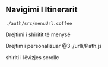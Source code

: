 ## Navigimi I Itinerarit

`./auth/src/menuUrl.coffee`

Drejtimi i shiritit të menysë

Drejtim i personalizuar
@3-/urlli/Path.js

shiriti i lëvizjes
scrollc